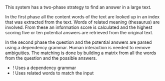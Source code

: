 This system has a two-phase strategy to find an answer in a large text.

In the first phase all the content words of the text are looked up in an index that was extracted from the text. Words of related meaning (thesaurus) are involved. From these an information score is calculated and the highest scoring five or ten potential answers are retrieved from the original text.

In the second phase the question and the potential answers are parsed using a dependency grammar. Human interaction is needed to remove ambiguities. The matching is done by building a matrix from all the words from the question and the possible answers.

+ ! Uses a dependency grammar
+ ! Uses related words to match the input 